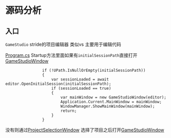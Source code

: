 # 源码分析

## 入口
`GameStudio` stride的项目编辑器 类似vs 主要用于编辑代码

[Program.cs](../../sources/editor/Stride.GameStudio/Program.cs) 
Startup方法里面如果有`initialSessionPath`直接打开[GameStudioWindow](./GameStudioWindow.md)
```
                if (!UPath.IsNullOrEmpty(initialSessionPath))
                {
                    var sessionLoaded = await editor.OpenInitialSession(initialSessionPath);
                    if (sessionLoaded == true)
                    {
                        var mainWindow = new GameStudioWindow(editor);
                        Application.Current.MainWindow = mainWindow;
                        WindowManager.ShowMainWindow(mainWindow);
                        return;
                    }
                }

```

没有则通过[ProjectSelectionWindow](../../sources/editor/Stride.GameStudio/ProjectSelectionWindow.xaml.cs) 选择了项目之后打开[GameStudioWindow](./GameStudioWindow.md)